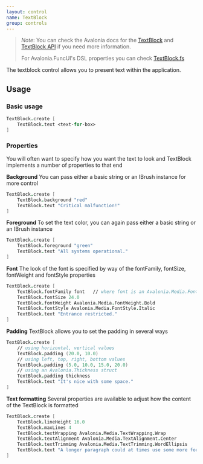```yaml
---
layout: control
name: TextBlock
group: controls
---
```

[TextBlock]: https://docs.avaloniaui.net/docs/controls/textblock
[TextBlock API]: http://reference.avaloniaui.net/api/Avalonia.Controls/TextBlock/
[TextBlock.fs]: https://github.com/AvaloniaCommunity/Avalonia.FuncUI/blob/master/src/Avalonia.FuncUI.DSL/TextBlock.fs

> *Note*: You can check the Avalonia docs for the [TextBlock] and [TextBlock API] if you need more information.
>
> For Avalonia.FuncUI's DSL properties you can check [TextBlock.fs]

The textblock control allows you to present text within the application.

## Usage

### Basic usage
```fsharp
TextBlock.create [
    TextBlock.text <text-for-box>
]
```

### Properties

You will often want to specify how you want the text to look and TextBlock implements a number of properties to that end

**Background**
You can pass either a basic string or an IBrush instance for more control
```fsharp
TextBlock.create [
    TextBlock.background "red"
    TextBlock.text "Critical malfunction!"
]
```

**Foreground**
To set the text color, you can again pass either a basic string or an IBrush instance
```fsharp
TextBlock.create [
    TextBlock.foreground "green"
    TextBlock.text "All systems operational."
]
```

**Font** The look of the font is specified by way of the fontFamily, fontSize, fontWeight and fontStyle properties
```fsharp
TextBlock.create [
    TextBlock.fontFamily font   // where font is an Avalonia.Media.FontFamily instance
    TextBlock.fontSize 24.0
    TextBlock.fontWeight Avalonia.Media.FontWeight.Bold
    TextBlock.fontStyle Avalonia.Media.FontStyle.Italic
    TextBlock.text "Entrance restricted."
]
```

**Padding** TextBlock allows you to set the padding in several ways
```fsharp
TextBlock.create [
    // using horizontal, vertical values
    TextBlock.padding (20.0, 10.0)
    // using left, top, right, bottom values 
    TextBlock.padding (5.0, 10.0, 15.0, 20.0)
    // using an Avalonia.Thickness struct
    TextBlock.padding thickness
    TextBlock.text "It's nice with some space."
]
```

**Text formatting** Several properties are available to adjust how the content of the TextBlock is formatted
```fsharp
TextBlock.create [
    TextBlock.lineHeight 16.0
    TextBlock.maxLines 4
    TextBlock.textWrapping Avalonia.Media.TextWrapping.Wrap
    TextBlock.textAlignment Avalonia.Media.TextAlignment.Center
    TextBlock.textTrimming Avalonia.Media.TextTrimming.WordEllipsis
    TextBlock.text "A longer paragraph could at times use some more formatting."
]
```
